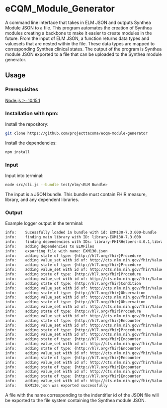 # eCQM_Module_Generator

A command line interface that takes in ELM JSON and outputs Synthea Module JSON to a file. This program automates the creation of Synthea modules creating a backbone to make it easier to create modules in the future. From the input of ELM JSON, a function returns data types and valuesets that are nested within the file. These data types are mapped to corresponding Synthea clinical states. The output of the program is Synthea module JSON exported to a file that can be uploaded to the Synthea module generator.

## Usage
### Prerequisites
[Node.js >=10.15.1](https://nodejs.org/en/)

### Installation with npm:
Install the repository:
```bash
git clone https://github.com/projecttacoma/ecqm-module-generator
```
Install the dependencies:
```bash
npm install
```

### Input
Input into terminal:
``` bash
node src/cli.js --bundle test/elm/<ELM Bundle>
```
The input is a JSON bundle. This bundle must contain FHIR measure, library, and any dependent libraries. 

### Output
Example logger output in the terminal:
``` bash
info:    Sucessfully loaded in bundle with id: EXM130-7.3.000-bundle
info:    finding main library with ID: library-EXM130-7.3.000
info:    finding dependencies with IDs: library-FHIRHelpers-4.0.1,library-Hospice-2.0.000,library-AdultOutpatientEncounters-2.0.000,library-MATGlobalCommonFunctions-5.0.000,library-SupplementalDataElements-2.0.0
info:    adding dependencies to ELMFiles
info:    exporting file with name: EXM130.json
info:    adding state of type: {http://hl7.org/fhir}Procedure
info:    adding value_set with id of: http://cts.nlm.nih.gov/fhir/ValueSet/2.16.840.1.113883.3.464.1003.198.12.1010
info:    adding state of type: {http://hl7.org/fhir}Procedure
info:    adding value_set with id of: http://cts.nlm.nih.gov/fhir/ValueSet/2.16.840.1.113883.3.464.1003.108.12.1038
info:    adding state of type: {http://hl7.org/fhir}Procedure
info:    adding value_set with id of: http://cts.nlm.nih.gov/fhir/ValueSet/2.16.840.1.113883.3.464.1003.198.12.1019
info:    adding state of type: {http://hl7.org/fhir}Condition
info:    adding value_set with id of: http://cts.nlm.nih.gov/fhir/ValueSet/2.16.840.1.113883.3.464.1003.108.12.1001
info:    adding state of type: {http://hl7.org/fhir}Observation
info:    adding value_set with id of: http://cts.nlm.nih.gov/fhir/ValueSet/2.16.840.1.113883.3.464.1003.198.12.1011
info:    adding state of type: {http://hl7.org/fhir}Observation
info:    adding value_set with id of: http://cts.nlm.nih.gov/fhir/ValueSet/2.16.840.1.113883.3.464.1003.108.12.1039
info:    adding state of type: {http://hl7.org/fhir}Procedure
info:    adding value_set with id of: http://cts.nlm.nih.gov/fhir/ValueSet/2.16.840.1.113883.3.464.1003.108.12.1020
info:    adding state of type: {http://hl7.org/fhir}Encounter
info:    adding value_set with id of: http://cts.nlm.nih.gov/fhir/ValueSet/2.16.840.1.113883.3.666.5.307
info:    adding state of type: {http://hl7.org/fhir}Procedure
info:    adding value_set with id of: http://cts.nlm.nih.gov/fhir/ValueSet/2.16.840.1.113762.1.4.1108.15
info:    adding state of type: {http://hl7.org/fhir}Encounter
info:    adding value_set with id of: http://cts.nlm.nih.gov/fhir/ValueSet/2.16.840.1.113883.3.464.1003.101.12.1001
info:    adding state of type: {http://hl7.org/fhir}Encounter
info:    adding value_set with id of: http://cts.nlm.nih.gov/fhir/ValueSet/2.16.840.1.113883.3.526.3.1240
info:    adding state of type: {http://hl7.org/fhir}Encounter
info:    adding value_set with id of: http://cts.nlm.nih.gov/fhir/ValueSet/2.16.840.1.113883.3.464.1003.101.12.1025
info:    adding state of type: {http://hl7.org/fhir}Encounter
info:    adding value_set with id of: http://cts.nlm.nih.gov/fhir/ValueSet/2.16.840.1.113883.3.464.1003.101.12.1023
info:    adding state of type: {http://hl7.org/fhir}Encounter
info:    adding value_set with id of: http://cts.nlm.nih.gov/fhir/ValueSet/2.16.840.1.113883.3.464.1003.101.12.1016
info:    EXM130.json was exported successfully
```
A file with the name corresponding to the indentifier id of the JSON file will be exported to the file system containing the Synthea module JSON. 
